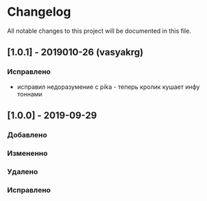 # Changelog
All notable changes to this project will be documented in this file.

## [1.0.1] - 2019010-26 (vasyakrg)
### Исправлено
- исправил недоразумение с pika - теперь кролик кушает инфу тоннами

## [1.0.0] - 2019-09-29
### Добавлено
### Измененно
### Удалено
### Исправлено
